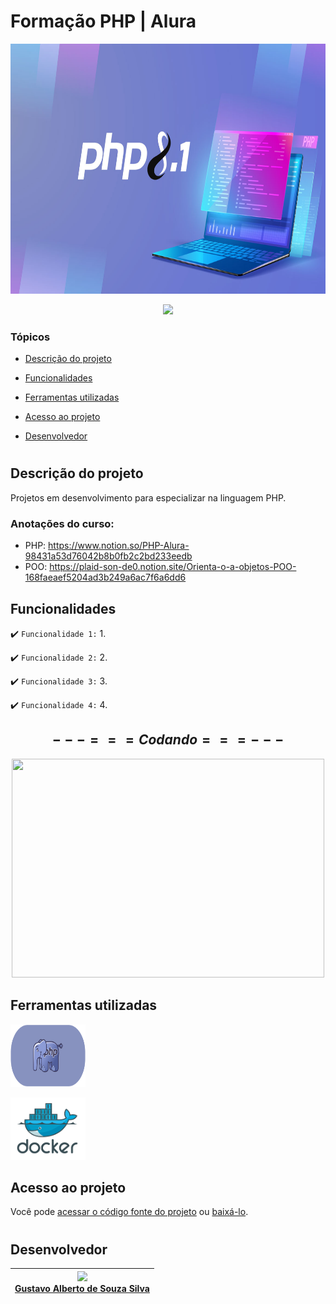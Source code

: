 # Formação PHP | Alura

<p align="center">
   <img src="https://github.com/GusAlberto/Curso_Alura/blob/main/TrilhaPHP-Alura/img/php.jpg?raw=true" width="1024" height="400">
</p>

<p align="center">
  <img src="http://img.shields.io/static/v1?label=STATUS&message=EM%20DESENVOLVIMENTO&color=RED&style=for-the-badge">
</p>

### Tópicos 

- [Descrição do projeto](#descrição-do-projeto)

- [Funcionalidades](#funcionalidades)

- [Ferramentas utilizadas](#ferramentas-utilizadas)

- [Acesso ao projeto](#acesso-ao-projeto)

- [Desenvolvedor](#desenvolvedor)

#
## Descrição do projeto 

<p align="justify">
 Projetos em desenvolvimento para especializar na linguagem PHP.
</p>

### Anotações do curso:
   - PHP: https://www.notion.so/PHP-Alura-98431a53d76042b8b0fb2c2bd233eedb
      <br>
   - POO: https://plaid-son-de0.notion.site/Orienta-o-a-objetos-POO-168faeaef5204ad3b249a6ac7f6a6dd6
##

## Funcionalidades

:heavy_check_mark: `Funcionalidade 1:` 1.

:heavy_check_mark: `Funcionalidade 2:` 2.

:heavy_check_mark: `Funcionalidade 3:` 3.

:heavy_check_mark: `Funcionalidade 4:` 4.

##

<div align="center">
   
## $---=== Codando ===---$

<img src="https://clubedosgeeks.com.br/wp-content/uploads/2016/01/dormrm.gif" width="500" height="350">

</div>

##

## Ferramentas utilizadas
<div
     style={
      display: "flex",
      flex-direction: "row"}>
   
   <a href="https://www.php.net" target="_blank"> <img src="https://github.com/GusAlberto/Curso_Alura/blob/main/TrilhaPHP-Alura/img/image%20(1).png?raw=true" alt="php" width="120" height="100" /> </a> 

   <a href="https://www.docker.com/" target="_blank"> <img src="https://github.com/GusAlberto/Curso_Alura/blob/main/TrilhaPHP-Alura/img/image.png?raw=true" width="120" height="100" /> </a> 
</div>

##

## Acesso ao projeto

Você pode [acessar o código fonte do projeto](https://github.com/GusAlberto/Curso_Alura/tree/main/TrilhaPHP-Alura) ou [baixá-lo](https://github.com/GusAlberto/Curso_Alura/archive/refs/heads/main.zip).

#

## Desenvolvedor

| [<img src="https://avatars.githubusercontent.com/u/93230453?v=4" width=115><br>Gustavo Alberto de Souza Silva</sub>](https://github.com/GusAlberto) |   
| :---: |
